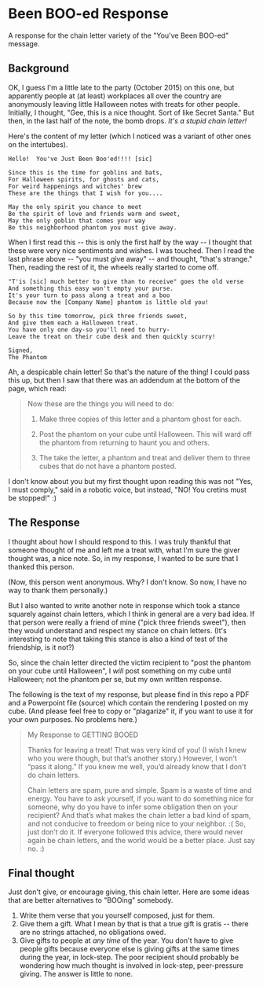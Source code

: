 # Been BOO-ed Response
A response for the chain letter variety of the "You've Been BOO-ed" message.

## Background

OK, I guess I'm a little late to the party (October 2015) on this one, but apparently people at (at least) workplaces all over the country are anonymously leaving little Halloween notes with treats for other people.  Initially, I thought, "Gee, this is a nice thought. Sort of like Secret Santa."  But then, in the last half of the note, the bomb drops.  *It's a stupid chain letter!*

Here's the content of my letter (which I noticed was a variant of other ones on the intertubes).

```
Hello!  You've Just Been Boo'ed!!!! [sic]

Since this is the time for goblins and bats,
For Halloween spirits, for ghosts and cats,
For weird happenings and witches' brew
These are the things that I wish for you....

May the only spirit you chance to meet
Be the spirit of love and friends warm and sweet,
May the only goblin that comes your way
Be this neighborhood phantom you must give away.
```

When I first read this -- this is only the first half by the way -- I thought that these were very nice sentiments and wishes.  I was touched.  Then I read the last phrase above -- "you must give away" -- and thought, "that's strange."  Then, reading the rest of it, the wheels really started to come off.

```
"T'is [sic] much better to give than to receive" goes the old verse
And something this easy won't empty your purse.
It's your turn to pass along a treat and a boo
Because now the [Company Name] phantom is little old you!

So by this time tomorrow, pick three friends sweet,
And give them each a Halloween treat.
You have only one day-so you'll need to hurry-
Leave the treat on their cube desk and then quickly scurry!

Signed,
The Phantom
```

Ah, a despicable chain letter!  So that's the nature of the thing!  I could pass this up, but then I saw that there was an addendum at the bottom of the page, which read:

> Now these are the things you will need to do:
> 
>   1. Make three copies of this letter and a phantom ghost for each.
> 
>   2. Post the phantom on your cube until Halloween.  This will ward off the phantom from returning to haunt you and others.
> 
>   3. The take the letter, a phantom and treat and deliver them to three cubes that do not have a phantom posted.

I don't know about you but my first thought upon reading this was not "Yes, I must comply," said in a robotic voice, but instead, "NO!  You cretins must be stopped!"  :)

## The Response

I thought about how I should respond to this.  I was truly thankful that someone thought of me and left me a treat with, what I'm sure the giver thought was, a nice note.  So, in my response, I wanted to be sure that I thanked this person.

(Now, this person went anonymous.  Why?  I don't know.  So now, I have no way to thank them personally.)

But I also wanted to write another note in response which took a stance squarely against chain letters, which I think in general are a very bad idea.  If that person were really a friend of mine ("pick three friends sweet"), then they would understand and respect my stance on chain letters.  (It's interesting to note that taking this stance is also a kind of test of the friendship, is it not?)

So, since the chain letter directed the victim recipient to "post the phantom on your cube until Halloween", I *will* post something on my cube until Halloween; not the phantom per se, but my own written response.

The following is the text of my response, but please find in this repo a PDF and a Powerpoint file (source) which contain the rendering I posted on my cube.  (And please feel free to copy or "plagarize" it, if you want to use it for your own purposes.  No problems here.)

> My Response to GETTING BOOED
> 
> Thanks for leaving a treat!  That was very kind of you! (I wish I knew who you were though, but that’s another story.) However, I won’t “pass it along.”  If you knew me well, you’d already know that I don't do chain letters.
> 
> Chain letters are spam, pure and simple.  Spam is a waste of time and energy.  You have to ask yourself, if you want to do something nice for someone, why do you have to infer some obligation then on your recipient?  And that’s what makes the chain letter a bad kind of spam, and not conducive to freedom or being nice to your neighbor. :(  So, just don’t do it.  If everyone followed this advice, there would never again be chain letters, and the world would be a better place.  Just say no. :)

## Final thought

Just don't give, or encourage giving, this chain letter.  Here are some ideas that are better alternatives to "BOOing" somebody.

1.  Write them verse that you yourself composed, just for them.
2.  Give them a gift.  What I mean by that is that a true gift is gratis -- there are no strings attached, no obligations owed.
3.  Give gifts to people at *any time* of the year.  You don't have to give people gifts because everyone else is giving gifts at the same times during the year, in lock-step.  The poor recipient should probably be wondering how much thought is involved in lock-step, peer-pressure giving.  The answer is little to none.
